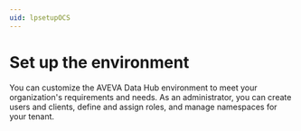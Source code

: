 ```yaml
---
uid: lpsetupOCS
---
```


# Set up the environment

You can customize the AVEVA Data Hub environment to meet your organization's requirements and needs. As an administrator, you can create users and clients, define and assign roles, and manage namespaces for your tenant.
